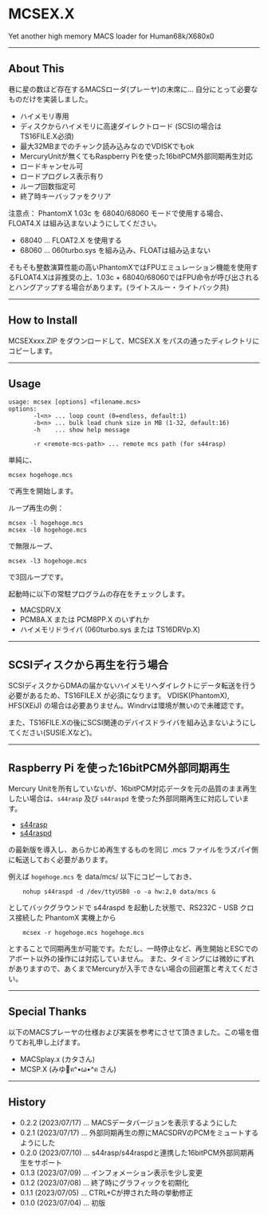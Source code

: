 # MCSEX.X

Yet another high memory MACS loader for Human68k/X680x0

---

## About This

巷に星の数ほど存在するMACSローダ(プレーヤ)の末席に... 自分にとって必要なものだけを実装しました。

 - ハイメモリ専用
 - ディスクからハイメモリに高速ダイレクトロード (SCSIの場合は TS16FILE.X必須)
 - 最大32MBまでのチャンク読み込みなのでVDISKでもok
 - MercuryUnitが無くてもRaspberry Piを使った16bitPCM外部同期再生対応
 - ロードキャンセル可
 - ロードプログレス表示有り
 - ループ回数指定可
 - 終了時キーバッファをクリア

注意点：
PhantomX 1.03c を 68040/68060 モードで使用する場合、FLOAT4.X は組み込まないようにしてください。

* 68040 ... FLOAT2.X を使用する
* 68060 ... 060turbo.sys を組み込み、FLOATは組み込まない

そもそも整数演算性能の高いPhantomXではFPUエミュレーション機能を使用するFLOAT4.Xは非推奨の上、1.03c + 68040/68060ではFPU命令が呼び出されるとハングアップする場合があります。(ライトスルー・ライトバック共)

---

## How to Install

MCSEXxxx.ZIP をダウンロードして、MCSEX.X をパスの通ったディレクトリにコピーします。

---

## Usage

    usage: mcsex [options] <filename.mcs>
    options:
           -l<n> ... loop count (0=endless, default:1)
           -b<n> ... bulk load chunk size in MB (1-32, default:16)
           -h    ... show help message

           -r <remote-mcs-path> ... remote mcs path (for s44rasp)

単純に、

    mcsex hogehoge.mcs

で再生を開始します。

ループ再生の例：

    mcsex -l hogehoge.mcs
    mcsex -l0 hogehoge.mcs

で無限ループ、

    mcsex -l3 hogehoge.mcs

で3回ループです。


起動時に以下の常駐プログラムの存在をチェックします。
 - MACSDRV.X
 - PCM8A.X または PCM8PP.X のいずれか
 - ハイメモリドライバ (060turbo.sys または TS16DRVp.X)

---

## SCSIディスクから再生を行う場合

SCSIディスクからDMAの届かないハイメモリへダイレクトにデータ転送を行う必要があるため、TS16FILE.X が必須になります。
VDISK(PhantomX), HFS(XEiJ) の場合は必要ありません。Windrvは環境が無いので未確認です。

また、TS16FILE.Xの後にSCSI関連のデバイスドライバを組み込まないようにしてください(SUSIE.Xなど)。

---

## Raspberry Pi を使った16bitPCM外部同期再生

Mercury Unitを所有していないが、16bitPCM対応データを元の品質のまま再生したい場合は、`s44rasp` 及び `s44raspd` を使った外部同期再生に対応しています。

- [s44rasp](https://github.com/tantanGH/s44rasp/)
- [s44raspd](https://github.com/tantanGH/s44rasp-x68k/)

の最新版を導入し、あらかじめ再生するものを同じ .mcs ファイルをラズパイ側に転送しておく必要があります。

例えば `hogehoge.mcs` を data/mcs/ 以下にコピーしておき、

        nohup s44raspd -d /dev/ttyUSB0 -o -a hw:2,0 data/mcs &

としてバックグラウンドで s44raspd を起動した状態で、RS232C - USB クロス接続した PhantomX 実機上から

        mcsex -r hogehoge.mcs hogehoge.mcs

とすることで同期再生が可能です。ただし、一時停止など、再生開始とESCでのアボート以外の操作には対応していません。
また、タイミングには微妙にずれがありますので、あくまでMercuryが入手できない場合の回避策と考えてください。

---

## Special Thanks

以下のMACSプレーヤの仕様および実装を参考にさせて頂きました。この場を借りてお礼申し上げます。

- MACSplay.x (カタさん)
- MCSP.X (みゆ🌹ฅ^•ω•^ฅ さん)

---

## History

* 0.2.2 (2023/07/17) ... MACSデータバージョンを表示するようにした
* 0.2.1 (2023/07/17) ... 外部同期再生の際にMACSDRVのPCMをミュートするようにした
* 0.2.0 (2023/07/10) ... s44rasp/s44raspdと連携した16bitPCM外部同期再生をサポート
* 0.1.3 (2023/07/09) ... インフォメーション表示を少し変更
* 0.1.2 (2023/07/08) ... 終了時にグラフィックを初期化
* 0.1.1 (2023/07/05) ... CTRL+Cが押された時の挙動修正
* 0.1.0 (2023/07/04) ... 初版